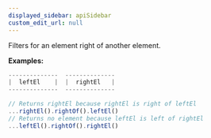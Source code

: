 ```yaml
---
displayed_sidebar: apiSidebar
custom_edit_url: null
---
```


Filters for an element right of another element.

**Examples:**
```typescript 
--------------  --------------
|  leftEl    |  |  rightEl   |
--------------  --------------

// Returns rightEl because rightEl is right of leftEl
...rightEl().rightOf().leftEl()
// Returns no element because leftEl is left of rightEl
...leftEl().rightOf().rightEl()
```

